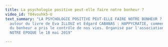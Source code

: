```yaml
---
title: La psychologie positive peut-elle faire notre bonheur ?
video_id: T04vovhk5-U
text_summary: "LA PSYCHOLOGIE POSITIVE PEUT-ELLE FAIRE NOTRE BONHEUR ? \nDiscussion-débat
  autour du livre de Eva ILLOUZ et Edgard CABANAS : HAPPYCRATIE, comment l'industrie
  du bonheur a pris le contrôle de nos vies. Organisé par l'association COMPRENDRE
  NOTRE EPOQUE le 18 mai 2019"

---
```

